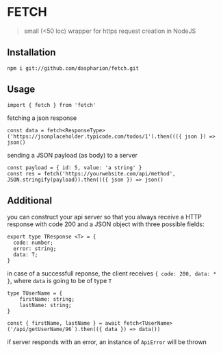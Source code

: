 # FETCH

> small (<50 loc) wrapper for https request creation in NodeJS

## Installation

`npm i git://github.com/daspharion/fetch.git`

## Usage

```
import { fetch } from 'fetch'
```

fetching a json response

```
const data = fetch<ResponseType>('https://jsonplaceholder.typicode.com/todos/1').then((({ json }) => json()
```

sending a JSON payload (as body) to a server

```
const payload = { id: 5, value: 'a string' }
const res = fetch('https://yourwebsite.com/api/method', JSON.stringify(payload)).then((({ json }) => json()
```

## Additional

you can construct your api server so that you always receive a HTTP response with code 200 and a JSON object with three possible fields:

```
export type TResponse <T> = {
  code: number;
  error: string;
  data: T;
}
```

in case of a successfull reponse, the client receives `{ code: 200, data: * }`, where `data` is going to be of type `T`

```
type TUserName = {
    firstName: string;
    lastName: string;
}

const { firstName, lastName } = await fetch<TUserName>('/api/getUserName/96`).then(({ data }) => data())
```

if server responds with an error, an instance of `ApiError` will be thrown
